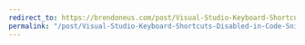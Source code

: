 ```yaml
---
redirect_to: https://brendoneus.com/post/Visual-Studio-Keyboard-Shortcuts-Disabled-in-Code-Snippets/
permalink: "/post/Visual-Studio-Keyboard-Shortcuts-Disabled-in-Code-Snippets/"
---
```

